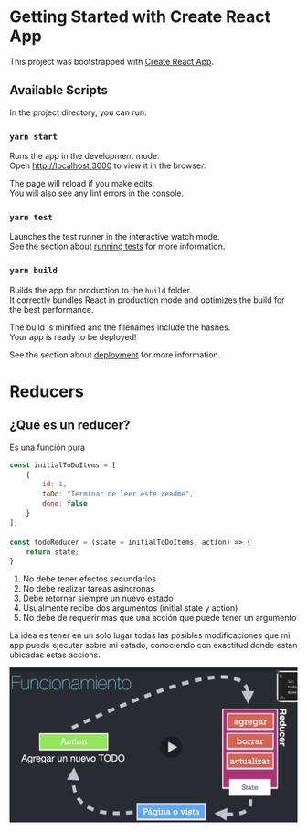 # Getting Started with Create React App

This project was bootstrapped with [Create React App](https://github.com/facebook/create-react-app).

## Available Scripts

In the project directory, you can run:

### `yarn start`

Runs the app in the development mode.\
Open [http://localhost:3000](http://localhost:3000) to view it in the browser.

The page will reload if you make edits.\
You will also see any lint errors in the console.

### `yarn test`

Launches the test runner in the interactive watch mode.\
See the section about [running tests](https://facebook.github.io/create-react-app/docs/running-tests) for more information.

### `yarn build`

Builds the app for production to the `build` folder.\
It correctly bundles React in production mode and optimizes the build for the best performance.

The build is minified and the filenames include the hashes.\
Your app is ready to be deployed!

See the section about [deployment](https://facebook.github.io/create-react-app/docs/deployment) for more information.

# Reducers

## ¿Qué es un reducer?

Es una función pura

```javascript
const initialToDoItems = [
    {
        id: 1,
        toDo: "Terminar de leer este readme",
        done: false
    }
];

const todoReducer = (state = initialToDoItems, action) => {
    return state;
}
```

1. No debe tener efectos secundarios
2. No debe realizar tareas asincronas
3. Debe retornar siempre un nuevo estado
4. Usualmente recibe dos argumentos (initial state y action)
5. No debe de requerir más que una acción que puede tener un argumento

La idea es tener en un solo lugar todas las posibles modificaciones que mi app puede ejecutar sobre mi estado, conociendo con exactitud donde estan ubicadas estas accions.

![Aquí la descripción de la imagen por si no carga](./teoria/reducer.png)

